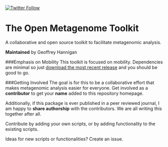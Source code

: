 [![Twitter Follow](https://img.shields.io/twitter/follow/iprophage.svg?style=social)](https://twitter.com/iprophage)

# The Open Metagenome Toolkit
A collaborative and open source toolkit to facilitate metagenomic analysis.

**Maintained** by Geoffrey Hannigan

###Emphasis on Mobility
This toolkit is focused on mobility. Dependencies are minimal so just [download the most recent release](https://github.com/Microbiology/Microbiome_sequence_analysis_toolkit/releases) and you should be good to go.

###Getting Involved
The goal is for this to be a collaborative effort that makes metagenomic analysis easier for everyone. Get involved as a **contributor** to get your **name** added to this repository homepage.

Additionally, if this package is ever published in a peer reviewed journal, I am happy to **share authorship** with the contributors. We are all writing this together after all.

Contribute by adding your own scripts, or by adding functionality to the existing scripts.

Ideas for new scripts or functionalities? Create an issue.
